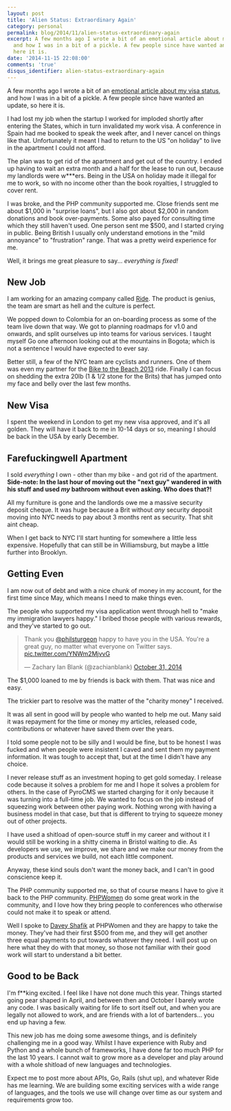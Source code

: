 ```yaml
---
layout: post
title: 'Alien Status: Extraordinary Again'
category: personal
permalink: blog/2014/11/alien-status-extraordinary-again
excerpt: A few months ago I wrote a bit of an emotional article about my visa status,
  and how I was in a bit of a pickle. A few people since have wanted an update, so
  here it is.
date: '2014-11-15 22:08:00'
comments: 'true'
disqus_identifier: alien-status-extraordinary-again
---
```


A few months ago I wrote a bit of an [emotional article about my visa status,](/blog/2014/08/i-was-an-extraordinary-alien-for-a-week) and how I was in a bit of a pickle. A few people since have wanted an update, so here it is.

I had lost my job when the startup I worked for imploded shortly after entering the States, which in turn invalidated my work visa. A conference in Spain had me booked to speak the week after, and I never cancel on things like that. Unfortunately it meant I had to return to the US "on holiday" to live in the apartment I could not afford. 

The plan was to get rid of the apartment and get out of the country. I ended up having to wait an extra month and a half for the lease to run out, because my landlords were w***ers. Being in the USA on holiday made it illegal for me to work, so with no income other than the book royalties, I struggled to cover rent.

I was broke, and the PHP community supported me. Close friends sent me about $1,000 in "surprise loans", but I also got about $2,000 in random donations and book over-payments. Some also payed for consulting time which they still haven't used. One person sent me $500, and I started crying in public. Being British I usually only understand emotions in the "mild annoyance" to "frustration" range. That was a pretty weird experience for me.

Well, it brings me great pleasure to say... *everything is fixed!*

## New Job

I am working for an amazing company called [Ride](http://ride.com). The product is genius, the team are smart as hell and the culture is perfect. 

We popped down to Colombia for an on-boarding process as some of the team live down that way. We got to planning roadmaps for v1.0 and onwards, and split ourselves up into teams for various services. I taught myself Go one afternoon looking out at the mountains in Bogota; which is not a sentence I would have expected to ever say.

Better still, a few of the NYC team are cyclists and runners. One of them was even my partner for the [Bike to the Beach 2013](/blog/2013/06/biked-to-the-beach-2013) ride. Finally I can focus on shedding the extra 20lb (1 & 1/2 stone for the Brits) that has jumped onto my face and belly over the last few months.

## New Visa

I spent the weekend in London to get my new visa approved, and it's all golden. They will have it back to me in 10-14 days or so, meaning I should be back in the USA by early December.

## Farefuckingwell Apartment

I sold _everything_ I own - other than my bike - and got rid of the apartment. **Side-note: In the last hour of moving out the "next guy" wandered in with his stuff and used _my_ bathroom without even asking. Who does that?!**

All my furniture is gone and the landlords owe me a massive security deposit cheque. It was huge because a Brit without _any_ security deposit moving into NYC needs to pay about 3 months rent as security. That shit aint cheap.

When I get back to NYC I'll start hunting for somewhere a little less expensive. Hopefully that can still be in Williamsburg, but maybe a little further into Brooklyn.

## Getting Even

I am now out of debt and with a nice chunk of money in my account, for the first time since May, which means I need to make things even.

The people who supported my visa application went through hell to "make my immigration lawyers happy." I bribed those people with various rewards, and they've started to go out.

<blockquote class="twitter-tweet" lang="en"><p>Thank you <a href="https://twitter.com/philsturgeon">@philsturgeon</a> happy to have you in the USA. You&#39;re a great guy, no matter what everyone on Twitter says. <a href="http://t.co/YNWm2MjvvG">pic.twitter.com/YNWm2MjvvG</a></p>&mdash; Zachary Ian Blank (@zachianblank) <a href="https://twitter.com/zachianblank/status/528190468547678208">October 31, 2014</a></blockquote>
<script async src="//platform.twitter.com/widgets.js" charset="utf-8"></script>

The $1,000 loaned to me by friends is back with them. That was nice and easy.

The trickier part to resolve was the matter of the "charity money" I received. 

It was all sent in good will by people who wanted to help me out. Many said it was repayment for the time or money my articles, released code, contributions or whatever have saved them over the years.

I told some people not to be silly and I would be fine, but to be honest I was fucked and when people were insistent I caved and sent them my payment information. It was tough to accept that, but at the time I didn't have any choice.

I never release stuff as an investment hoping to get gold someday. I release code because it solves a problem for me and I hope it solves a problem for others. In the case of PyroCMS we started charging for it only because it was turning into a full-time job. We wanted to focus on the job instead of squeezing work between other paying work. Nothing wrong with having a business model in that case, but that is different to trying to squeeze money out of other projects. 

I have used a shitload of open-source stuff in my career and without it I would still be working in a shitty cinema in Bristol waiting to die. As developers we use, we improve, we share and we make our money from the products and services we build, not each little component.

Anyway, these kind souls don't want the money back, and I can't in good conscience keep it. 

The PHP community supported me, so that of course means I have to give it back to the PHP community. [PHPWomen](http://phpwomen.org) do some great work in the community, and I love how they bring people to conferences who otherwise could not make it to speak or attend.

Well I spoke to [Davey Shafik](https://twitter.com/dshafik) at PHPWomen and they are happy to take the money. They've had their first $500 from me, and they will get another three equal payments to put towards whatever they need. I will post up on here what they do with that money, so those not familiar with their good work will start to understand a bit better.

## Good to be Back

I'm f**king excited. I feel like I have not done much this year. Things started going pear shaped in April, and between then and October I barely wrote any code. I was basically waiting for life to sort itself out, and when you are legally not allowed to work, and are friends with a lot of bartenders... you end up having a few.

This new job has me doing some awesome things, and is definitely challenging me in a good way. Whilst I have experience with Ruby and Python and a whole bunch of frameworks, I have done far too much PHP for the last 10 years. I cannot wait to grow more as a developer and play around with a whole shitload of new languages and technologies.

Expect me to post more about APIs, Go, Rails (shut up), and whatever Ride has me learning. We are building some exciting services with a wide range of languages, and the tools we use will change over time as our system and requirements grow too.